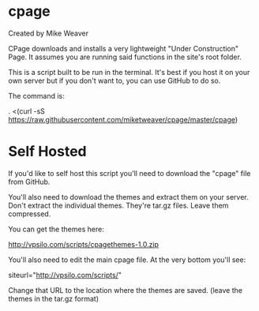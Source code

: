 cpage
=====
Created by Mike Weaver

CPage downloads and installs a very lightweight "Under Construction" Page.
It assumes you are running said functions in the site's root folder. 

This is a script built to be run in the terminal. It's best if you host it on your own server but if you don't want to, you can use GitHub to do so.

The command is:

. <(curl -sS https://raw.githubusercontent.com/miketweaver/cpage/master/cpage)

Self Hosted 
========

If you'd like to self host this script you'll need to download the "cpage" file from GitHub.

You'll also need to download the themes and extract them on your server. Don't extract the individual themes. They're tar.gz files. Leave them compressed.

You can get the themes here: 

http://vpsilo.com/scripts/cpagethemes-1.0.zip

You'll also need to edit the main cpage file.
At the very bottom you'll see:

siteurl="http://vpsilo.com/scripts/"

Change that URL to the location where the themes are saved. (leave the themes in the tar.gz format)
